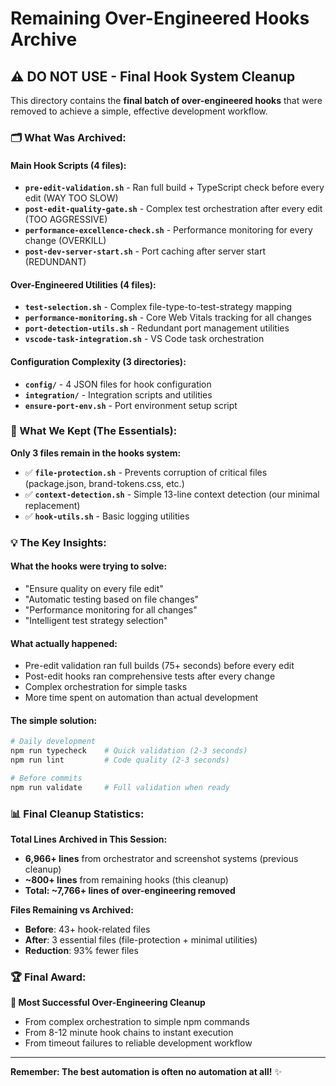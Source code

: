 # Remaining Over-Engineered Hooks Archive

## ⚠️ DO NOT USE - Final Hook System Cleanup

This directory contains the **final batch of over-engineered hooks** that were removed to achieve a simple, effective development workflow.

### **🗂️ What Was Archived:**

#### **Main Hook Scripts (4 files):**
- **`pre-edit-validation.sh`** - Ran full build + TypeScript check before every edit (WAY TOO SLOW)
- **`post-edit-quality-gate.sh`** - Complex test orchestration after every edit (TOO AGGRESSIVE)  
- **`performance-excellence-check.sh`** - Performance monitoring for every change (OVERKILL)
- **`post-dev-server-start.sh`** - Port caching after server start (REDUNDANT)

#### **Over-Engineered Utilities (4 files):**
- **`test-selection.sh`** - Complex file-type-to-test-strategy mapping
- **`performance-monitoring.sh`** - Core Web Vitals tracking for all changes
- **`port-detection-utils.sh`** - Redundant port management utilities  
- **`vscode-task-integration.sh`** - VS Code task orchestration

#### **Configuration Complexity (3 directories):**
- **`config/`** - 4 JSON files for hook configuration
- **`integration/`** - Integration scripts and utilities
- **`ensure-port-env.sh`** - Port environment setup script

### **🎯 What We Kept (The Essentials):**

**Only 3 files remain in the hooks system:**
- ✅ **`file-protection.sh`** - Prevents corruption of critical files (package.json, brand-tokens.css, etc.)
- ✅ **`context-detection.sh`** - Simple 13-line context detection (our minimal replacement)
- ✅ **`hook-utils.sh`** - Basic logging utilities

### **💡 The Key Insights:**

#### **What the hooks were trying to solve:**
- "Ensure quality on every file edit"
- "Automatic testing based on file changes"  
- "Performance monitoring for all changes"
- "Intelligent test strategy selection"

#### **What actually happened:**
- Pre-edit validation ran full builds (75+ seconds) before every edit
- Post-edit hooks ran comprehensive tests after every change
- Complex orchestration for simple tasks
- More time spent on automation than actual development

#### **The simple solution:**
```bash
# Daily development
npm run typecheck    # Quick validation (2-3 seconds)
npm run lint         # Code quality (2-3 seconds)

# Before commits
npm run validate     # Full validation when ready
```

### **📊 Final Cleanup Statistics:**

**Total Lines Archived in This Session:**
- **6,966+ lines** from orchestrator and screenshot systems (previous cleanup)
- **~800+ lines** from remaining hooks (this cleanup)
- **Total: ~7,766+ lines of over-engineering removed**

**Files Remaining vs Archived:**
- **Before**: 43+ hook-related files
- **After**: 3 essential files (file-protection + minimal utilities)
- **Reduction**: 93% fewer files

### **🏆 Final Award:**
**🥇 Most Successful Over-Engineering Cleanup**
- From complex orchestration to simple npm commands
- From 8-12 minute hook chains to instant execution
- From timeout failures to reliable development workflow

---

**Remember: The best automation is often no automation at all!** ✨